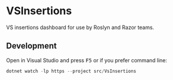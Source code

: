 # VSInsertions

VS insertions dashboard for use by Roslyn and Razor teams.

## Development

Open in Visual Studio and press <kbd>F5</kbd> or if you prefer command line:

```ps1
dotnet watch -lp https --project src/VsInsertions
```
